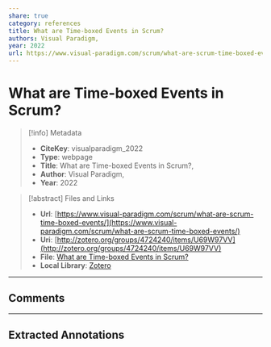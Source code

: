 ```yaml
---  
share: true  
category: references  
title: What are Time-boxed Events in Scrum?  
authors: Visual Paradigm,  
year: 2022  
url: https://www.visual-paradigm.com/scrum/what-are-scrum-time-boxed-events/  
---  
```

  
# What are Time-boxed Events in Scrum?  
  
> [!info] Metadata  
> - **CiteKey**: visualparadigm_2022  
> - **Type**: webpage  
> - **Title**: What are Time-boxed Events in Scrum?,   
> - **Author**: Visual Paradigm,  
> - **Year**: 2022   
  
> [!abstract] Files and Links  
> - **Url**: [https://www.visual-paradigm.com/scrum/what-are-scrum-time-boxed-events/](https://www.visual-paradigm.com/scrum/what-are-scrum-time-boxed-events/)  
> - **Uri**: [http://zotero.org/groups/4724240/items/U69W97VV](http://zotero.org/groups/4724240/items/U69W97VV)  
> - **File**: [What are Time-boxed Events in Scrum?](file:///Users/jan/Zotero/storage/6BXHRL27/what-are-scrum-time-boxed-events.html)  
> - **Local Library**: [Zotero]((zotero://select/groups/4724240/items/U69W97VV))  
  
----  
  
## Comments  
  
  
  
----  
  
## Extracted Annotations  
  
